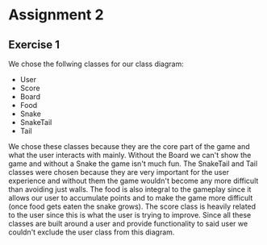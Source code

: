 # Assignment 2

## Exercise 1
We chose the follwing classes for our class diagram:

* User
* Score
* Board
* Food
* Snake
* SnakeTail
* Tail

We chose these classes because they are the core part of the game and what the user interacts with mainly.
Without the Board we can't show the game and without a Snake the game isn't much fun. The SnakeTail and Tail classes were chosen because they are very important for the user experience and without them the game wouldn't become any more difficult than avoiding just walls. The food is also integral to the gameplay since it allows our user to accumulate points and to make the game more difficult (once food gets eaten the snake grows). The score class is heavily related to the user since this is what the user is trying to improve. Since all these classes are built around a user and provide functionality to said user we couldn't exclude the user class from this diagram.